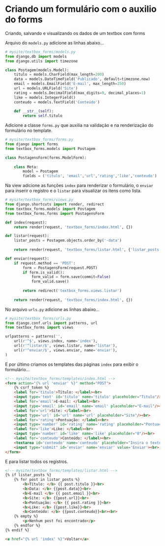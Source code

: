 Criando um formulário com o auxilio do forms
===

Criando, salvando e visualizando os dados de um textbox com forms

Arquivo do `models.py` adicione as linhas abaixo...

```python
# mysite/textbox_forms/models.py
from django.db import models
from django.utils import timezone

class Postagem(models.Model):
    titulo = models.CharField(max_length=200)
    data = models.DateTimeField('Publicado', default=timezone.now)
    email = models.EmailField('E-mail', max_length=250)
    url = models.URLField('Site')
    rating = models.DecimalField(max_digits=9, decimal_places=1)
    like = models.IntegerField()
    conteudo = models.TextField('Conteúdo')
    
    def __str__(self):
        return self.titulo
```

Adicione a classe `forms.py` que auxilia na validação e na renderização do formulário no template.

```python
# mysite/textbox_forms/forms.py
from django import forms
from textbox_forms.models import Postagem

class PostagensForm(forms.ModelForm):
    
    class Meta:
        model = Postagem
        fields = ('titulo', 'email','url','rating','like','conteudo')
```

Na view adicione as funções `index` para renderizar o formulário, o `enviar` para inserir o registro e 
o `listar` para visualizar os itens como lista.


```python
# mysite/textbox_forms/views.py
from django.shortcuts import render, redirect
from textbox_forms.models import Postagem
from textbox_forms.forms import PostagensForm

def index(request):
    return render(request, 'textbox_forms/index.html', {})

def listar(request):
    listar_posts = Postagem.objects.order_by('-data')
    
    return render(request, 'textbox_forms/listar.html', {'listar_posts':listar_posts})

def enviar(request):
    if request.method == 'POST':
        form = PostagensForm(request.POST)
        if form.is_valid():
            form_valid = form.save(commit=False)
            form_valid.save()
        
        return redirect('textbox_forms.views.listar')
    
    return render(request, 'textbox_forms/index.html', {})
```

No arquivo `urls.py` adicione as linhas abaixo...

```python
# mysite/textbox_forms/urls.py
from django.conf.urls import patterns, url
from textbox_forms import views

urlpatterns = patterns('',
    url(r'^$', views.index, name='index'),
    url(r'^listar/$', views.listar, name='listar'),
    url(r'^enviar/$', views.enviar, name='enviar'),
)

```

E por último criamos os templates das páginas `index` para exibir o formulário...

```html
<!-- mysite/textbox_forms/templates/index.html -->
<form action="{% url 'enviar' %}" method="POST">
    {% csrf_token %}
    <label for='titulo'>Título: </label><br>
    <input type='text' id='titulo' name='titulo' placeholder="Titulo"/><br>
    <label for='email'>E-mail: </label><br>
    <input type='email' id='email' name='email' placeholder="E-mail"/><br>
    <label for='url'>Site: </label><br>
    <input type='url' id='url' name='url' placeholder="Site"/><br>
    <label for='rating'>Pontuação: </label><br>
    <input type='number' id='rating' name='rating' placeholder="Pontuação"/><br>
    <label for='like'>Like: </label><br>
    <input type='number' id='like' name='like' placeholder="0"/><br>
    <label for='conteudo'>Conteúdo: </label><br>
    <textarea id='conteudo' name='conteudo' placeholder="Insira o texto aqui..."></textarea><br>
    <input type="submit" id='enviar' name='enviar' value='Enviar'><br>
</form>
```

E para listar todos os registros.

```html
<!-- mysite/textbox_forms/templates/listar.html -->
{% if listar_posts %}
    {% for post in listar_posts %}
        <b>Título: </b> {{ post.titulo }}<br>
        <b>Data: </b> {{post.data}}<br>
        <b>E-mail </b> {{ post.email }}<br>
        <b>Site: </b> {{post.url}}<br>
        <b>Pontuação: </b> {{ post.rating }}<br>
        <b>Like: </b> {{post.like}}<br>
        <b>Conteúdo: </b> {{post.conteudo}}<br><br>
    {% empty %}
        <p>Nenhum post foi encontrado</p>
    {% endfor %}
{% endif %}

<a href="{% url 'index' %}">Voltar</a>
```

